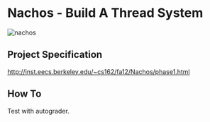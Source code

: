 Nachos - Build A Thread System
=============================

![nachos]()

Project Specification
---

http://inst.eecs.berkeley.edu/~cs162/fa12/Nachos/phase1.html

How To
---

Test with autograder.

